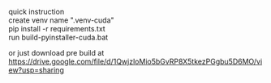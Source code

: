 quick instruction  
create venv name ".venv-cuda"  
pip install -r requirements.txt   
run build-pyinstaller-cuda.bat  
  
or just download pre build at https://drive.google.com/file/d/1QwjzloMio5bGvRP8X5tkezPGgbu5D6MO/view?usp=sharing  
